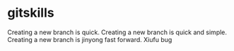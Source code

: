 # gitskills
Creating a new branch is quick.
Creating a new branch is quick and simple.
Creating a new branch is jinyong fast forward.
Xiufu bug
